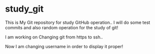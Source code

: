 # study_git

This is My Git repository for study GitHub operation..
I will do some test commits and also random operation for the study of git!

I am working on Changing git from https to ssh..

Now I am changing username in order to display it proper!
